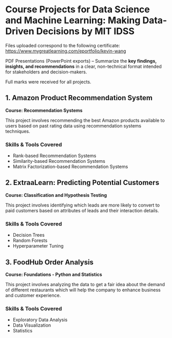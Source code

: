 # Course Projects for Data Science and Machine Learning: Making Data-Driven Decisions by MIT IDSS
Files uploaded correspond to the following certificate: https://www.mygreatlearning.com/eportfolio/kevin-wang

PDF Presentations (PowerPoint exports) – Summarize the **key findings, insights, and recommendations** in a clear, non-technical format intended for stakeholders and decision-makers.

Full marks were received for all projects. 

## 1. Amazon Product Recommendation System
**Course: Recommendation Systems**

This project involves recommending the best Amazon products available to users based on past rating data using recommendation systems techniques.

### Skills & Tools Covered
  * Rank-based Recommendation Systems
  * Similarity-based Recommendation Systems
  * Matrix Factorization-based Recommendation Systems


## 2. ExtraaLearn: Predicting Potential Customers

**Course: Classification and Hypothesis Testing**

This project involves identifying which leads are more likely to convert to paid customers based on attributes of leads and their interaction details.

### Skills & Tools Covered
  * Decision Trees
  * Random Forests
  * Hyperparameter Tuning

## 3. FoodHub Order Analysis

**Course: Foundations - Python and Statistics**

This project involves analyzing the data to get a fair idea about the demand of different restaurants which will help the company to enhance business and customer experience.

### Skills & Tools Covered
  * Exploratory Data Analysis
  * Data Visualization
  * Statistics
